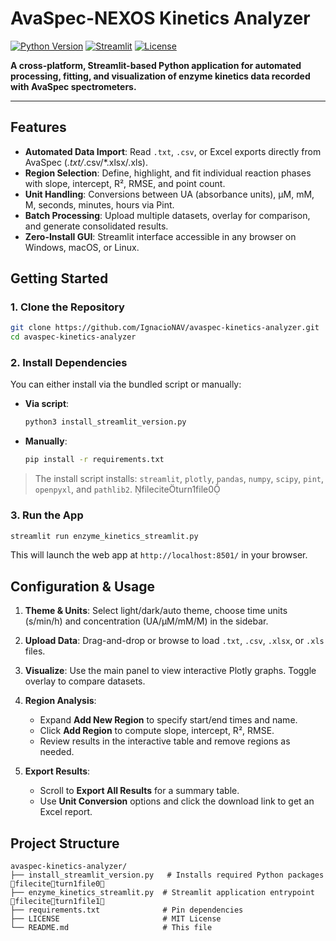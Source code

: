 # AvaSpec-NEXOS Kinetics Analyzer

[![Python Version](https://img.shields.io/badge/python-3.10%2B-blue)](https://www.python.org/)  [![Streamlit](https://img.shields.io/badge/streamlit-1.0%2B-orange)](https://streamlit.io/)  [![License](https://img.shields.io/badge/license-MIT-green)](LICENSE)

**A cross-platform, Streamlit-based Python application for automated processing, fitting, and visualization of enzyme kinetics data recorded with AvaSpec spectrometers.**

---

## Features

- **Automated Data Import**: Read `.txt`, `.csv`, or Excel exports directly from AvaSpec (*.txt/*.csv/*.xlsx/.xls).
- **Region Selection**: Define, highlight, and fit individual reaction phases with slope, intercept, R², RMSE, and point count.
- **Unit Handling**: Conversions between UA (absorbance units), µM, mM, M, seconds, minutes, hours via Pint.
- **Batch Processing**: Upload multiple datasets, overlay for comparison, and generate consolidated results.
- **Zero-Install GUI**: Streamlit interface accessible in any browser on Windows, macOS, or Linux.

## Getting Started

### 1. Clone the Repository
```bash
git clone https://github.com/IgnacioNAV/avaspec-kinetics-analyzer.git
cd avaspec-kinetics-analyzer
````

### 2. Install Dependencies

You can either install via the bundled script or manually:

* **Via script**:

  ```bash
  python3 install_streamlit_version.py
  ```
* **Manually**:

  ```bash
  pip install -r requirements.txt
  ```

> The install script installs: `streamlit`, `plotly`, `pandas`, `numpy`, `scipy`, `pint`, `openpyxl`, and `pathlib2`. fileciteturn1file0

### 3. Run the App

```bash
streamlit run enzyme_kinetics_streamlit.py
```

This will launch the web app at `http://localhost:8501/` in your browser.

## Configuration & Usage

1. **Theme & Units**: Select light/dark/auto theme, choose time units (s/min/h) and concentration (UA/µM/mM/M) in the sidebar.
2. **Upload Data**: Drag-and-drop or browse to load `.txt`, `.csv`, `.xlsx`, or `.xls` files.
3. **Visualize**: Use the main panel to view interactive Plotly graphs. Toggle overlay to compare datasets.
4. **Region Analysis**:

   * Expand **Add New Region** to specify start/end times and name.
   * Click **Add Region** to compute slope, intercept, R², RMSE.
   * Review results in the interactive table and remove regions as needed.
5. **Export Results**:

   * Scroll to **Export All Results** for a summary table.
   * Use **Unit Conversion** options and click the download link to get an Excel report.

## Project Structure

```text
avaspec-kinetics-analyzer/
├── install_streamlit_version.py   # Installs required Python packages fileciteturn1file0
├── enzyme_kinetics_streamlit.py  # Streamlit application entrypoint fileciteturn1file1
├── requirements.txt              # Pin dependencies
├── LICENSE                       # MIT License
└── README.md                     # This file
```
